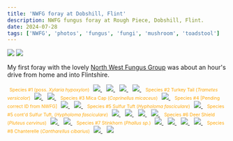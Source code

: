 ```yaml
---
title: 'NWFG foray at Dobshill, Flint'
description: NWFG fungus foray at Rough Piece, Dobshill, Flint.
date: 2024-07-28
tags: ['NWFG', 'photos', 'fungus', 'fungi', 'mushroom', 'toadstool']
---
```


<span>
    <img src="/posts/img/NoAI_01.png"/> 
    <img src="/posts/img/WrittenByAHuman_01.png"/> 
</span>

My first foray with the lovely [North West Fungus Group](https://northwestfungusgroup.com/) was about an hour's drive from home and into Flintshire.

<span class="pixelcard">
<!--  <span style="color: orange;"><p>Click image to expand...</p></span> -->
  <span style="font-size: 0.75em; color: orange; padding-left: 1%">Species #1 (poss. <i>Xylaria hypoxylon</i>)</span>
  <span class="pixelitems">
    <span style="padding: 1%;">    
      <a href="/posts/img/2024-07-28/IMG_4445.jpeg" 
        data-lightbox="image-1" 
        data-title="Species #1 (poss. <i>Xylaria hypoxylon</i>)" 
        data-alt="Black finger-like tendrils with grey and white knobbly spots emerge from a rotting tree stump on the ground. Green moss is also growing on the stump."> 
        <img src="/posts/img/2024-07-28/IMG_4445.jpeg" />
      </a>
    </span>
    <span style="padding: 1%">
      <a href="/posts/img/2024-07-28/IMG_4446.jpeg" 
        data-lightbox="image-1"  
        data-title="Species #1 (poss. <i>Xylaria hypoxylon</i>)" 
        data-alt="Black finger-like tendrils with grey and white knobbly spots emerge from a rotting tree stump on the ground. Green moss is also growing on the stump."> 
        <img src="/posts/img/2024-07-28/IMG_4446.jpeg" />
      </a>
    </span>
    <span style="padding: 1%">
      <a href="/posts/img/2024-07-28/IMG_4447.jpeg" 
        data-lightbox="image-1" 
        data-title="Species #1 (poss. <i>Xylaria hypoxylon</i>)" 
        data-alt="Black finger-like tendrils with grey and white knobbly spots emerge from a rotting tree stump on the ground. Green moss is also growing on the stump."> 
        <img src="/posts/img/2024-07-28/IMG_4447.jpeg" />
      </a>
    </span>
    <span style="padding: 1%">
      <a href="/posts/img/2024-07-28/IMG_4448.jpeg" 
        data-lightbox="image-1" 
        data-title="Species #1 (poss. <i>Xylaria hypoxylon</i>)" 
        data-alt="Black finger-like tendrils with grey and white knobbly spots emerge from a rotting tree stump on the ground. Green moss is also growing on the stump."> 
        <img src="/posts/img/2024-07-28/IMG_4448.jpeg" />
      </a>
   </span>
  </span>
</span>

<span class="pixelcard">
<span style="font-size: 0.75em; color: orange; padding-left: 1%;">Species #2 Turkey Tail (<i>Trametes versicolor</i>)</span>
<!--  <span style="color: orange;"><p>Click image to expand...</p></span> -->
  <span class="pixelitems" >
    <span style="padding: 1%">
      <a href="/posts/img/2024-07-28/2024-07-28 BilberryWood 0011.jpg" 
        data-lightbox="image-2" 
        data-title="Species #2 Turkey Tail (<i>Trametes versicolor</i>)" 
        data-alt="Small, fan-shaped mushroom with orange, brown, grey and white colour banding on a rotting tree branch in the woods. There is green moss also growing on the branch, and there is defocused green vegetation in the background."> 
        <img src="/posts/img/2024-07-28/2024-07-28 BilberryWood 0011.jpg" />
      </a>
    </span>
    <span style="padding: 1%">
      <a href="/posts/img/2024-07-28/2024-07-28 BilberryWood 0016.jpg" 
        data-lightbox="image-2" 
        data-title="Species #2 Turkey Tail (<i>Trametes versicolor</i>)" 
        data-alt="Small, fan-shaped mushroom with orange, brown, grey and white colour banding on a rotting tree branch in the woods. There is green moss also growing on the branch, and there is defocused green vegetation in the background."> 
        <img src="/posts/img/2024-07-28/2024-07-28 BilberryWood 0016.jpg" />
      </a>
    </span>
  </span>
</span>

<span class="pixelcard">
<span style="font-size: 0.75em; color: orange; padding-left: 1%;">Species #3 Mica Cap (<i>Coprinellus micaceus</i>)</span>
<!--  <span style="color: orange;"><p>Click image to expand...</p></span> -->
  <span class="pixelitems" >
    <span style="padding: 1%">
      <a href="/posts/img/2024-07-28/IMG_4453.jpeg" 
        data-lightbox="image-3" 
        data-title="Species #3 Mica Cap (<i>Coprinellus micaceus</i>)" 
        data-alt="A small brown ribbed mushroom with white mica-like flakes on the cap being held in a hand between a clump of green moss. There are a couple of blurred people in the background, and green foliage."> 
        <img src="/posts/img/2024-07-28/IMG_4453.jpeg" />
      </a>
    </span>
  </span>
</span>

<span class="pixelcard">
<span style="font-size: 0.75em; color: orange; padding-left: 1%;">Species #4 [Pending correct ID from NWFG]</span>
<!--  <span style="color: orange;"><p>Click image to expand...</p></span> -->
  <span class="pixelitems" >
    <span style="padding: 1%">
      <a href="/posts/img/2024-07-28/IMG_4454.jpeg" 
        data-lightbox="image-4" 
        data-title="Species #4 [Pending correct ID from NWFG]" 
        data-alt="Layer of white polystyrene-like fungus growth on a rotting brown tree branch in the woods. There is green vegetation and twigs in the background."> 
        <img src="/posts/img/2024-07-28/IMG_4454.jpeg" />
      </a>
    </span>
    <span style="padding: 1%">
      <a href="/posts/img/2024-07-28/IMG_4455.jpeg" 
        data-lightbox="image-4" 
        data-title="Species #4 [Pending correct ID from NWFG]" 
        data-alt="Layer of white polystyrene-like fungus growth on a rotting brown tree branch in the woods. There is green vegetation and twigs in the background."> 
        <img src="/posts/img/2024-07-28/IMG_4455.jpeg" />
      </a>
    </span>
  </span>
</span>

<span class="pixelcard">
<span style="font-size: 0.75em; color: orange; padding-left: 1%;">Species #5 Sulfur Tuft (<i>Hypholoma fasciculare</i>)</span>
<!--  <span style="color: orange;"><p>Click image to expand...</p></span> -->
  <span class="pixelitems" >
    <span style="padding: 1%">
      <a href="/posts/img/2024-07-28/IMG_4457.jpeg" 
        data-lightbox="image-5" 
        data-title="Species #5 Sulfur Tuft (<i>Hypholoma fasciculare</i>)" 
        data-alt="Small yellow mushrooms growing out of a rotting tree trunk on the woodland floor. They are growing in clumps and have round, disc-like caps. There is moss also growing on the trunk and there is leaf litter and ferns visible on the floor and background."> 
        <img src="/posts/img/2024-07-28/IMG_4457.jpeg" />
      </a>
    </span>
  </span>
</span>

<span class="pixelcard">
<span style="font-size: 0.75em; color: orange; padding-left: 1%;">Species #5 cont'd Sulfur Tuft, (<i>Hypholoma fasciculare</i>)</span>
<!--  <span style="color: orange;"><p>Click image to expand...</p></span> -->
  <span class="pixelitems" >
    <span style="padding: 1%">
      <a href="/posts/img/2024-07-28/IMG_4463.jpeg" 
        data-lightbox="image-6" 
        data-title="Species #5 cont'd Sulfur Tuft, (<i>Hypholoma fasciculare</i>)" 
        data-alt="Small yellow mushrooms growing out of a rotting tree trunk on the woodland floor. They are growing in clumps and have round, disc-like caps. There is moss also growing on the trunk and there is leaf litter and ferns visible on the floor and background."> 
        <img src="/posts/img/2024-07-28/IMG_4463.jpeg" />
      </a>
    </span>
    <span style="padding: 1%">
      <a href="/posts/img/2024-07-28/IMG_4465.jpeg" 
        data-lightbox="image-6" 
        data-title="Species #5 cont'd Sulfur Tuft, (<i>Hypholoma fasciculare</i>)" 
        data-alt="Small yellow mushrooms growing out of a rotting tree trunk on the woodland floor. They are growing in clumps and have round, disc-like caps. There is moss also growing on the trunk and there is leaf litter and ferns visible on the floor and background."> 
        <img src="/posts/img/2024-07-28/IMG_4465.jpeg" />
      </a>
    </span>
    <span style="padding: 1%">
     <a href="/posts/img/2024-07-28/IMG_4466.jpeg" 
        data-lightbox="image-6" 
        data-title="Species #5 cont'd Sulfur Tuft, (<i>Hypholoma fasciculare</i>)" 
        data-alt="Small yellow mushrooms growing out of a rotting tree trunk on the woodland floor. They are growing in clumps and have round, disc-like caps. There is moss also growing on the trunk and there is leaf litter and ferns visible on the floor and background."> 
        <img src="/posts/img/2024-07-28/IMG_4466.jpeg" />
      </a>
    </span>
    <span style="padding: 1%">
      <a href="/posts/img/2024-07-28/IMG_4467.jpeg" 
        data-lightbox="image-6" 
        data-title="Species #5 cont'd Sulfur Tuft, (<i>Hypholoma fasciculare</i>)" 
        data-alt="Small yellow mushrooms growing out of a rotting tree trunk on the woodland floor. They are growing in clumps and have round, disc-like caps. There is moss also growing on the trunk and there is leaf litter and ferns visible on the floor and background."> 
        <img src="/posts/img/2024-07-28/IMG_4467.jpeg" />
      </a>
    </span>
  </span>
</span>

<span class="pixelcard">
<span style="font-size: 0.75em; color: orange; padding-left: 1%;">Species #6 Deer Shield (<i>Pluteus cervinus</i>)</span>
<!--  <span style="color: orange;"><p>Click image to expand...</p></span> -->
  <span class="pixelitems" >
    <span style="padding: 1%">
      <a href="/posts/img/2024-07-28/2024-07-28 BilberryWood 0073.jpg" 
        data-lightbox="image-7" 
        data-title="Species #6 Deer Shield (<i>Pluteus cervinus</i>)" 
        data-alt="A large-capped pair of brown mushrooms with uneven tops and striated stems growing out of woody compost on the woodland floor. There is shredded bark all around and there is green foliage in the background. There is some damage to the tops of the mushrooms as if birds have been pecking at them."> 
        <img src="/posts/img/2024-07-28/2024-07-28 BilberryWood 0073.jpg" />
      </a>
    </span>
    <span style="padding: 1%">
      <a href="/posts/img/2024-07-28/IMG_4469.jpeg" 
        data-lightbox="image-7" 
        data-title="Species #6 Deer Shield (<i>Pluteus cervinus</i>)" 
        data-alt="A large-capped pair of brown mushrooms with uneven tops and striated stems growing out of woody compost on the woodland floor. There is shredded bark all around and there is green foliage in the background. There is some damage to the tops of the mushrooms as if birds have been pecking at them."> 
        <img src="/posts/img/2024-07-28/IMG_4469.jpeg" />
      </a>
    </span>
  </span>
</span>

<span class="pixelcard">
<span style="font-size: 0.75em; color: orange; padding-left: 1%;">Species #7 Stinkhorn (<i>Phallus sp.</i>)</span>
<!--  <span style="color: orange;"><p>Click image to expand...</p></span> -->
  <span class="pixelitems" >
    <span style="padding: 1%">
      <a href="/posts/img/2024-07-28/IMG_4475.jpeg" 
        data-lightbox="image-8" 
        data-title="Species #7 Stinkhorn (<i>Phallus sp.</i>)" 
        data-alt="A stinkhorn fruiting body being split open to show the internal parts that would grow into the recognisable phallic shape in due course. It is held in a pair of hands, and there is a knife visible in the left hand"> 
        <img src="/posts/img/2024-07-28/IMG_4475.jpeg" />
      </a>
    </span>
    <span style="padding: 1%">
      <a href="/posts/img/2024-07-28/IMG_4476.jpeg" 
        data-lightbox="image-8" 
        data-title="Species #7 Stinkhorn (<i>Phallus sp.</i>)" 
        data-alt="A stinkhorn fruiting body being split open to show the internal parts that would grow into the recognisable phallic shape in due course. It is held in a pair of hands, and there is a knife visible in the left hand"> 
        <img src="/posts/img/2024-07-28/IMG_4476.jpeg" />
      </a>
    </span>
    <span style="padding: 1%">
     <a href="/posts/img/2024-07-28/IMG_4477.jpeg" 
        data-lightbox="image-8" 
        data-title="Species #7 Stinkhorn (<i>Phallus sp.</i>)" 
        data-alt="A stinkhorn fruiting body being split open to show the internal parts that would grow into the recognisable phallic shape in due course. It is held in a pair of hands, and there is a knife visible in the left hand"> 
        <img src="/posts/img/2024-07-28/IMG_4477.jpeg" />
      </a>
    </span>
    <span style="padding: 1%">
      <a href="/posts/img/2024-07-28/IMG_4479.jpeg" 
        data-lightbox="image-8" 
        data-title="Species #7 Stinkhorn (<i>Phallus sp.</i>)" 
        data-alt="A stinkhorn fruiting body being split open to show the internal parts that would grow into the recognisable phallic shape in due course. It is held in a pair of hands, and there is a knife visible in the left hand"> 
        <img src="/posts/img/2024-07-28/IMG_4479.jpeg" />
      </a>
    </span>
  </span>
</span>

<span class="pixelcard">
<span style="font-size: 0.75em; color: orange; padding-left: 1%;">Species #8 Chanterelle (<i>Cantharellus cibarius</i>)</span>
<!--  <span style="color: orange;"><p>Click image to expand...</p></span> -->
  <span class="pixelitems" >
    <span style="padding: 1%">
      <a href="/posts/img/2024-07-28/IMG_4480.jpeg" 
        data-lightbox="image-9" 
        data-title="Species #8 Chanterelle (<i>Cantharellus cibarius</i>)" 
        data-alt="A cluster of yellow Chanterelle mushrooms growing out of the woodland floor. They have domed caps and wrinkled gills are visible under the cap of the more developed specimen in the centre of the cluster. There is rotting vegetation and woodland debris scattered around."> 
        <img src="/posts/img/2024-07-28/IMG_4480.jpeg" />
      </a>
    </span>
    <span style="padding: 1%">
      <a href="/posts/img/2024-07-28/IMG_4482.jpeg" 
        data-lightbox="image-9" 
        data-title="Species #8 Chanterelle (<i>Cantharellus cibarius</i>)" 
        data-alt="A cluster of yellow Chanterelle mushrooms growing out of the woodland floor. They have domed caps and wrinkled gills are visible under the cap of the more developed specimen in the centre of the cluster. There is rotting vegetation and woodland debris scattered around."> 
        <img src="/posts/img/2024-07-28/IMG_4482.jpeg" />
      </a>
    </span>
  </span>
</span>
